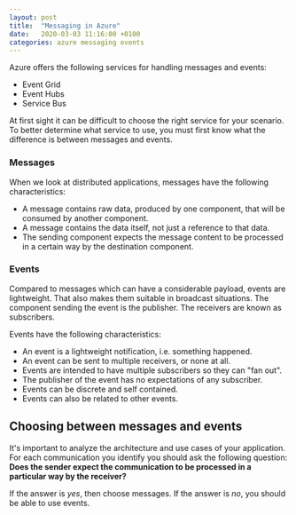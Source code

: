 ```yaml
---
layout: post
title:  "Messaging in Azure"
date:   2020-03-03 11:16:00 +0100
categories: azure messaging events
---
```


Azure offers the following services for handling messages and events:

- Event Grid
- Event Hubs
- Service Bus

At first sight it can be difficult to choose the right service for your scenario. To better determine what service to use, you must first know what the difference is between messages and events.
<!-- more -->
### Messages

When we look at distributed applications, messages have the following characteristics:

- A message contains raw data, produced by one component, that will be consumed by another component.
- A message contains the data itself, not just a reference to that data.
- The sending component expects the message content to be processed in a certain way by the destination component. 

### Events

Compared to messages which can have a considerable payload, events are lightweight. That also makes them suitable in broadcast situations. The component sending the event is the publisher. The receivers are known as subscribers.

Events have the following characteristics:

- An event is a lightweight notification, i.e. something happened.
- An event can be sent to multiple receivers, or none at all.
- Events are intended to have multiple subscribers so they can "fan out".
- The publisher of the event has no expectations of any subscriber.
- Events can be discrete and self contained.
- Events can also be related to other events.

## Choosing between messages and events

It's important to analyze the architecture and use cases of your application. For each communication you identify you should ask the following question: **Does the sender expect the communication to be processed in a particular way by the receiver?**

If the answer is *yes*, then choose messages. If the answer is *no*, you should be able to use events.
